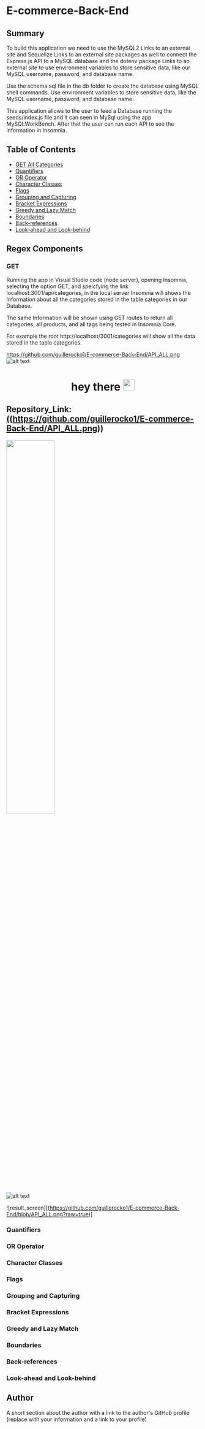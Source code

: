 # E-commerce-Back-End


## Summary

To build this application we need to use the MySQL2 Links to an external site and Sequelize Links to an external site packages  as well to connect the Express.js API to a MySQL database and the dotenv package Links to an external site to use environment variables to store sensitive data, like our MySQL username, password, and database name.

Use the schema.sql file in the db folder to create the database using MySQL shell commands. Use environment variables to store sensitive data, like the MySQL username, password, and database name.

This application allows to the user to feed a Database running the seeds/index.js file and it can seen in MySql using the app MySQLWorkBench. After that the user can run each API to see the information in Insomnia.

## Table of Contents

- [GET All Categories](#GET)
- [Quantifiers](#quantifiers)
- [OR Operator](#or-operator)
- [Character Classes](#character-classes)
- [Flags](#flags)
- [Grouping and Capturing](#grouping-and-capturing)
- [Bracket Expressions](#bracket-expressions)
- [Greedy and Lazy Match](#greedy-and-lazy-match)
- [Boundaries](#boundaries)
- [Back-references](#back-references)
- [Look-ahead and Look-behind](#look-ahead-and-look-behind)

## Regex Components



### GET

Running the app in Visual Studio code (node server), opening Insomnia, selecting the option GET, and speicfying the link localhost:3001/api/categories, in the local server Insomnia will shows the Information about all the categories stored in the table categories in our Database.

The same Information will be shown using GET routes to return all categories, all products, and all tags being tested in Insomnia Core.

For example the root http://localhost/3001/categories will show all the data stored in the table categories.


https://github.com/guillerocko1/E-commerce-Back-End/API_ALL.png
![alt text](http://url/to/img.png)


<h1 align="center">
  hey there
  <img src="(https://github.com/guillerocko1/E-commerce-Back-End/API_ALL.png)" width="30px"/>
</h1>

## Repository_Link: <a href = "(https://github.com/guillerocko1/E-commerce-Back-End/API_ALL.png)">((https://github.com/guillerocko1/E-commerce-Back-End/API_ALL.png))</a>

<img src="https://github.com/guillerocko1/E-commerce-Back-End/API_ALL.png" width="50%" height="50%">

![alt text](https://github.com/guillerocko1/E-commerce-Back-End/blob/API_ALL.png?raw=true)


![result_screen][(https://github.com/guillerocko1/E-commerce-Back-End/blob/API_ALL.png?raw=true)]



### Quantifiers

### OR Operator

### Character Classes

### Flags

### Grouping and Capturing

### Bracket Expressions

### Greedy and Lazy Match

### Boundaries

### Back-references

### Look-ahead and Look-behind

## Author

A short section about the author with a link to the author's GitHub profile (replace with your information and a link to your profile)

